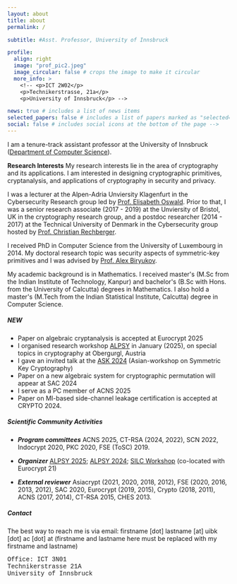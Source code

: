 ```yaml
---
layout: about
title: about
permalink: /

subtitle: #Asst. Professor, University of Innsbruck

profile:
  align: right
  image: "prof_pic2.jpeg"
  image_circular: false # crops the image to make it circular
  more_info: >
    <!-- <p>ICT 2W02</p> 
    <p>Technikerstrasse, 21a</p>
    <p>University of Innsbruck</p> --> 

news: true # includes a list of news items
selected_papers: false # includes a list of papers marked as "selected={true}"
social: false # includes social icons at the bottom of the page -->
---
```


I am a tenure-track assistant professor at the University of Innsbruck ([Department of Computer Science](https://www.uibk.ac.at/informatik/index.html.de)).  

**Research Interests** My research interests lie in the area of cryptography and its applications. I am interested in designing cryptographic primitives, cryptanalysis, and applications of cryptography in security and privacy.

I was a lecturer at the Alpen-Adria Unviersity Klagenfurt in the Cybersecurity Research group led by [Prof. Elisabeth Oswald](https://www.aau.at/team/oswald-elisabeth/). Prior to that, I was a senior research associate (2017 - 2019) at the Unviersity of Bristol, UK in the cryptography research group, and a postdoc researcher (2014 - 2017) at the Technical University of Denmark in the Cybersecurity group hosted by [Prof. Christian Rechberger](https://www.iaik.tugraz.at/person/christian-rechberger/).

I received PhD in Computer Science from the University of Luxembourg in 2014. My doctoral research topic was security aspects of symmetric-key primitives and I was advised by [Prof. Alex Biryukov](https://wwwen.uni.lu/recherche/fstm/dcs/membres/alex_biryukov).

My academic background is in Mathematics. I received master's (M.Sc from the Indian Institute of Technology, Kanpur) and bachelor's (B.Sc with Hons. from the University of Calcutta) degrees in Mathematics. I also hold a master's (M.Tech from the Indian Statistical Institute, Calcutta) degree in Computer Science.  


##### NEW

- Paper on algebraic cryptanalysis is accepted at Eurocrypt 2025 
- I organised research workshop [ALPSY](https://alpsy-workshop.github.io) in January (2025), on special topics in cryptography at Obergurgl, Austria
- I gave an invited talk at the [ASK 2024](https://askworkshop.github.io/ask2024/) (Asian-workshop on Symmetric Key Cryptography)
- Paper on a new algebraic system for cryptographic permutation will appear at SAC 2024
- I serve as a PC member of ACNS 2025
- Paper on MI-based side-channel leakage certification is accepted at CRYPTO 2024.

##### Scientific Community Activities

- ***Program committees*** ACNS 2025, CT-RSA (2024, 2022), SCN 2022, Indocrypt 2020, PKC 2020, FSE (ToSC) 2019.

- ***Organizer*** [ALPSY 2025](https://alpsy-workshop.github.io); [ALPSY 2024](https://alpsy-informatik.uibk.ac.at); [SILC Workshop](https://www.esat.kuleuven.be/cosic/events/silc2020/index.html) (co-located with Eurocrypt 21)

- ***External reviewer*** Asiacrypt (2021, 2020, 2018, 2012), FSE (2020, 2016, 2013, 2012), SAC 2020, Eurocrypt (2019, 2015), Crypto (2018, 2011), ACNS (2017, 2014), CT-RSA 2015, CHES 2013.

##### Contact
The best way to reach me is via email: firstname [dot] lastname [at] uibk [dot] ac [dot] at 
(firstname and lastname here must be replaced with my firstname and lastname)

<p style="font-family:'Courier'">Office: ICT 3N01 <br> Technikerstrasse 21A <br>University of Innsbruck</p>

